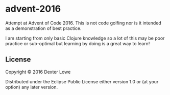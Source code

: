 # advent-2016

Attempt at Advent of Code 2016. This is not code golfing nor is it intended as a demonstration of best practice.

I am starting from only basic Clojure knowledge so a lot of this may be poor practice or sub-optimal but learning by doing is a great way to learn!

## License

Copyright © 2016 Dexter Lowe

Distributed under the Eclipse Public License either version 1.0 or (at
your option) any later version.
